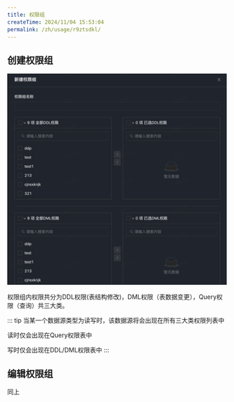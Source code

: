 ```yaml
---
title: 权限组
createTime: 2024/11/04 15:53:04
permalink: /zh/usage/r9ztsdkl/
---
```


## 创建权限组

![](/images/group01.png)

权限组内权限共分为DDL权限(表结构修改)，DML权限（表数据变更），Query权限（查询）共三大类。

::: tip
当某一个数据源类型为读写时，该数据源将会出现在所有三大类权限列表中

读时仅会出现在Query权限表中

写时仅会出现在DDL/DML权限表中
:::

## 编辑权限组

同上